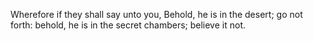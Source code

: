 Wherefore if they shall say unto you, Behold, he is in the desert; go not forth: behold, he is in the secret chambers; believe it not.
